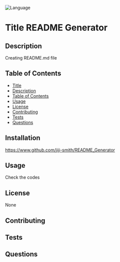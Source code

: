 
![Language](https://img.shields.io/github/languages/top/jiji-smith/README_Generator)
# Title README Generator
## Description
Creating README.md file
## Table of Contents
* [Title](#title)
* [Description](#description)
* [Table of Contents](#table-of-contents)
* [Usage](#usage)
* [License](#license)
* [Contributing](#contributing)
* [Tests](#tests)
* [Questions](#questions)

## Installation
https://www.github.com/jiji-smith/README_Generator
## Usage
Check the codes
## License
None
## Contributing

## Tests
## Questions

